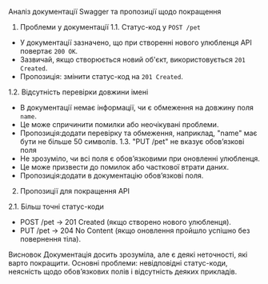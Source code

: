  Аналіз документації Swagger та пропозиції щодо покращення
1. Проблеми у документації
1.1. Статус-код у `POST /pet`
- У документації зазначено, що при створенні нового улюбленця API повертає `200 OK`.  
- Зазвичай, якщо створюється новий об'єкт, використовується `201 Created`.  
- Пропозиція: змінити статус-код на `201 Created`.

1.2. Відсутність перевірки довжини імені  
- В документації немає інформації, чи є обмеження на довжину поля `name`.  
- Це може спричинити помилки або неочікувані проблеми.  
- Пропозиція:додати перевірку та обмеження, наприклад, "name" має бути не більше 50 символів.
 1.3. "PUT /pet" не вказує обов’язкові поля  
- Не зрозуміло, чи всі поля є обов’язковими при оновленні улюбленця.  
- Це може призвести до помилок або часткової втрати даних.  
- Пропозиція:додати в документацію обов’язкові поля.

2. Пропозиції для покращення API

2.1. Більш точні статус-коди
- POST /pet → 201 Created (якщо створено нового улюбленця).  
- PUT /pet → 204 No Content (якщо оновлення пройшло успішно без повернення тіла).  


Висновок
Документація досить зрозуміла, але є деякі неточності, які варто покращити. Основні проблеми: невідповідні статус-коди, неясність щодо обов’язкових полів і відсутність деяких прикладів.  
